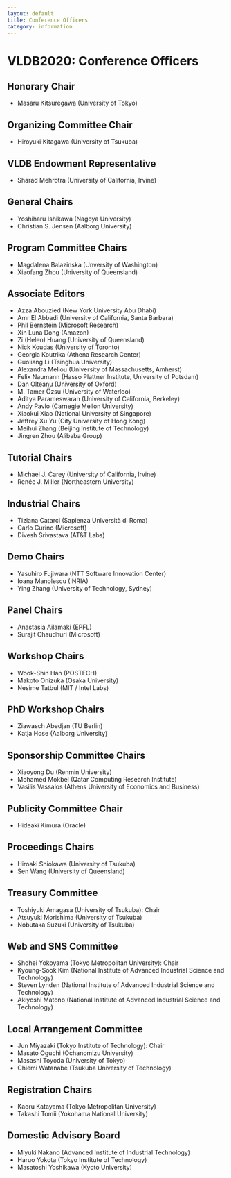 ```yaml
---
layout: default
title: Conference Officers
category: information
---
```


# VLDB2020: Conference Officers

## Honorary Chair

* Masaru Kitsuregawa (University of Tokyo)

## Organizing Committee Chair

* Hiroyuki Kitagawa (University of Tsukuba)

## VLDB Endowment Representative

* Sharad Mehrotra (University of California, Irvine)

## General Chairs

* Yoshiharu Ishikawa (Nagoya University)
* Christian S. Jensen (Aalborg University)

## Program Committee Chairs

* Magdalena Balazinska (Unversity of Washington)
* Xiaofang Zhou (University of Queensland)

## Associate Editors

* Azza Abouzied (New York University Abu Dhabi)
* Amr El Abbadi (University of California, Santa Barbara)
* Phil Bernstein (Microsoft Research)
* Xin Luna Dong (Amazon)
* Zi (Helen) Huang (University of Queensland)
* Nick Koudas (University of Toronto)
* Georgia Koutrika (Athena Research Center)
* Guoliang Li (Tsinghua University)
* Alexandra Meliou (University of Massachusetts, Amherst)
* Felix Naumann (Hasso Plattner Institute, University of Potsdam)
* Dan Olteanu (University of Oxford)
* M. Tamer Özsu (University of Waterloo)
* Aditya Parameswaran (University of California, Berkeley)
* Andy Pavlo (Carnegie Mellon University)
* Xiaokui Xiao (National University of Singapore)
* Jeffrey Xu Yu (City University of Hong Kong)
* Meihui Zhang (Beijing Institute of Technology)
* Jingren Zhou (Alibaba Group)

## Tutorial Chairs

* Michael J. Carey (University of California, Irvine)
* Renée J. Miller (Northeastern University)

## Industrial Chairs

* Tiziana Catarci (Sapienza Università di Roma)
* Carlo Curino (Microsoft)
* Divesh Srivastava (AT&T Labs)

## Demo Chairs

* Yasuhiro Fujiwara (NTT Software Innovation Center)
* Ioana Manolescu (INRIA)
* Ying Zhang (University of Technology, Sydney)

## Panel Chairs

* Anastasia Ailamaki (EPFL)
* Surajit Chaudhuri (Microsoft)

## Workshop Chairs

* Wook-Shin Han (POSTECH)
* Makoto Onizuka (Osaka University)
* Nesime Tatbul (MIT / Intel Labs)

## PhD Workshop Chairs

* Ziawasch Abedjan (TU Berlin)
* Katja Hose (Aalborg University)

## Sponsorship Committee Chairs

* Xiaoyong Du (Renmin University)
* Mohamed Mokbel (Qatar Computing Research Institute)
* Vasilis Vassalos (Athens University of Economics and Business)

## Publicity Committee Chair

* Hideaki Kimura (Oracle)

## Proceedings Chairs

* Hiroaki Shiokawa (University of Tsukuba)
* Sen Wang (University of Queensland)

## Treasury Committee

* Toshiyuki Amagasa (University of Tsukuba): <span class="h-font">Chair</span>
* Atsuyuki Morishima (University of Tsukuba)
* Nobutaka Suzuki (University of Tsukuba)

## Web and SNS Committee 

* Shohei Yokoyama (Tokyo Metropolitan University): <span class="h-font">Chair</span>
* Kyoung-Sook Kim (National Institute of Advanced Industrial Science and Technology)
* Steven Lynden (National Institute of Advanced Industrial Science and Technology)
* Akiyoshi Matono (National Institute of Advanced Industrial Science and Technology)

## Local Arrangement Committee

* Jun Miyazaki (Tokyo Institute of Technology): <span class="h-font">Chair</span>
* Masato Oguchi (Ochanomizu University)
* Masashi Toyoda (University of Tokyo)
* Chiemi Watanabe (Tsukuba University of Technology)

## Registration Chairs 

* Kaoru Katayama (Tokyo Metropolitan University)
* Takashi Tomii (Yokohama National University)

## Domestic Advisory Board

* Miyuki Nakano (Advanced Institute of Industrial Technology)
* Haruo Yokota (Tokyo Institute of Technology)
* Masatoshi Yoshikawa (Kyoto University)
